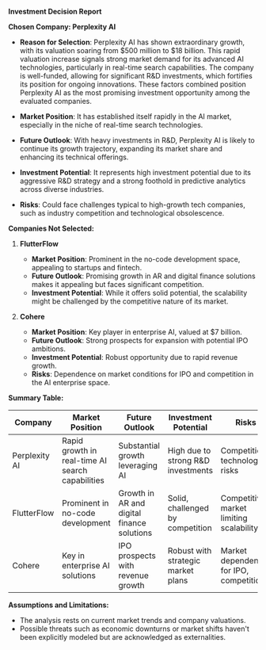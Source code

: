 **Investment Decision Report**

**Chosen Company: Perplexity AI**

- **Reason for Selection**: Perplexity AI has shown extraordinary growth, with its valuation soaring from $500 million to $18 billion. This rapid valuation increase signals strong market demand for its advanced AI technologies, particularly in real-time search capabilities. The company is well-funded, allowing for significant R&D investments, which fortifies its position for ongoing innovations. These factors combined position Perplexity AI as the most promising investment opportunity among the evaluated companies.

- **Market Position**: It has established itself rapidly in the AI market, especially in the niche of real-time search technologies.
- **Future Outlook**: With heavy investments in R&D, Perplexity AI is likely to continue its growth trajectory, expanding its market share and enhancing its technical offerings.
- **Investment Potential**: It represents high investment potential due to its aggressive R&D strategy and a strong foothold in predictive analytics across diverse industries.
- **Risks**: Could face challenges typical to high-growth tech companies, such as industry competition and technological obsolescence.

**Companies Not Selected:**

1. **FlutterFlow**
   - **Market Position**: Prominent in the no-code development space, appealing to startups and fintech.
   - **Future Outlook**: Promising growth in AR and digital finance solutions makes it appealing but faces significant competition.
   - **Investment Potential**: While it offers solid potential, the scalability might be challenged by the competitive nature of its market.

2. **Cohere**
   - **Market Position**: Key player in enterprise AI, valued at $7 billion.
   - **Future Outlook**: Strong prospects for expansion with potential IPO ambitions.
   - **Investment Potential**: Robust opportunity due to rapid revenue growth.
   - **Risks**: Dependence on market conditions for IPO and competition in the AI enterprise space.

**Summary Table:**

| Company       | Market Position                                 | Future Outlook                              | Investment Potential                  | Risks                                   |
|---------------|-------------------------------------------------|---------------------------------------------|---------------------------------------|-----------------------------------------|
| Perplexity AI | Rapid growth in real-time AI search capabilities| Substantial growth leveraging AI            | High due to strong R&D investments    | Competition, technological risks        |
| FlutterFlow   | Prominent in no-code development                | Growth in AR and digital finance solutions  | Solid, challenged by competition      | Competitive market limiting scalability |
| Cohere        | Key in enterprise AI solutions                  | IPO prospects with revenue growth           | Robust with strategic market plans    | Market dependence for IPO, competition  |

**Assumptions and Limitations:**
- The analysis rests on current market trends and company valuations.
- Possible threats such as economic downturns or market shifts haven't been explicitly modeled but are acknowledged as externalities.